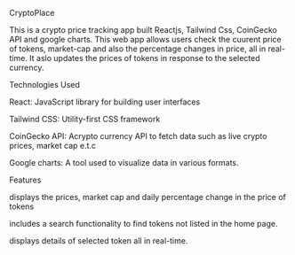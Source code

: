 CryptoPlace

This is a crypto price tracking app built Reactjs, Tailwind Css, CoinGecko API and google charts. This web app allows users check the cuurent price of tokens, market-cap and also the percentage changes in price, all in real-time. It aslo updates the prices of tokens in response to the selected currency.


Technologies Used

React: JavaScript library for building user interfaces

Tailwind CSS: Utility-first CSS framework

CoinGecko API: Acrypto currency API to fetch data such as live crypto prices, market cap e.t.c

Google charts: A tool used to visualize data in various formats.

Features

displays the prices, market cap and daily percentage change in the price of tokens

includes a search functionality to find tokens not listed in the home page.

displays details of selected token all in real-time.
